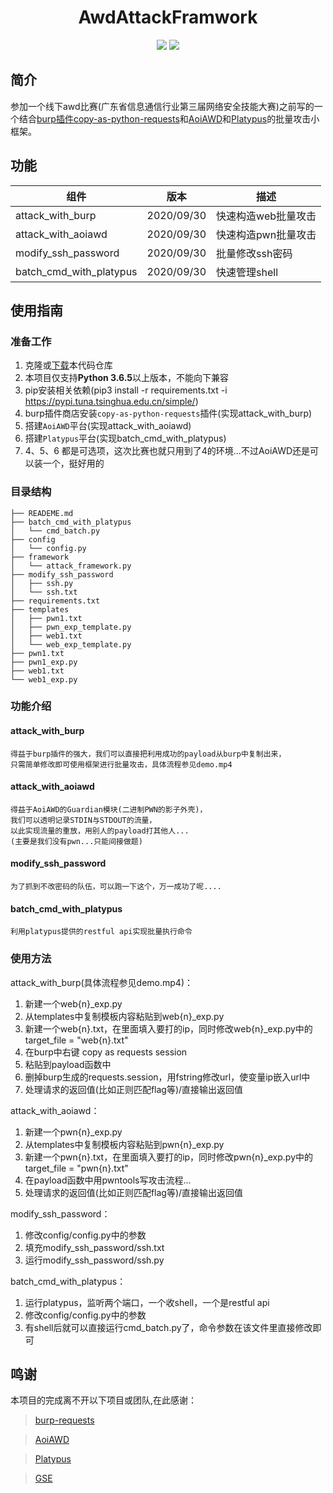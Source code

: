<h1 align="center">AwdAttackFramwork</h1>
<p align="center">
<img src="https://img.shields.io/badge/version-2020.09.30-green.svg?longCache=true&style=for-the-badge">
<img src="https://img.shields.io/badge/license-MIT-blue.svg?longCache=true&style=for-the-badge">
</p>



## 简介
参加一个线下awd比赛(广东省信息通信行业第三届网络安全技能大赛)之前写的一个结合[burp插件copy-as-python-requests](https://github.com/portswigger/copy-as-python-requests)和[AoiAWD](https://github.com/DasSecurity-Labs/AoiAWD)和[Platypus](https://github.com/WangYihang/Platypus)的批量攻击小框架。

## 功能
| 组件                    | 版本       | 描述                |
| ----------------------- | ---------- | ------------------- |
| attack_with_burp        | 2020/09/30 | 快速构造web批量攻击 |
| attack_with_aoiawd      | 2020/09/30 | 快速构造pwn批量攻击 |
| modify_ssh_password     | 2020/09/30 | 批量修改ssh密码     |
| batch_cmd_with_platypus | 2020/09/30 | 快速管理shell       |

## 使用指南

### 准备工作

1. 克隆或[下载](https://github.com/Dawnnnnnn/AwdAttackFramework)本代码仓库
2. 本项目仅支持<strong>Python 3.6.5</strong>以上版本，不能向下兼容
3. pip安装相关依赖(pip3 install -r requirements.txt -i https://pypi.tuna.tsinghua.edu.cn/simple/)
4. burp插件商店安装`copy-as-python-requests`插件(实现attack_with_burp)
5. 搭建`AoiAWD`平台(实现attack_with_aoiawd)
6. 搭建`Platypus`平台(实现batch_cmd_with_platypus)
7. 4、5、6 都是可选项，这次比赛也就只用到了4的环境...不过AoiAWD还是可以装一个，挺好用的

### 目录结构
```tree
├── READEME.md
├── batch_cmd_with_platypus
│   └── cmd_batch.py
├── config
│   └── config.py
├── framework
│   └── attack_framework.py
├── modify_ssh_password
│   ├── ssh.py
│   └── ssh.txt
├── requirements.txt
├── templates
│   ├── pwn1.txt
│   ├── pwn_exp_template.py
│   ├── web1.txt
│   └── web_exp_template.py
├── pwn1.txt
├── pwn1_exp.py
├── web1.txt
└── web1_exp.py
```

### 功能介绍

#### attack_with_burp
```
得益于burp插件的强大，我们可以直接把利用成功的payload从burp中复制出来，
只需简单修改即可使用框架进行批量攻击，具体流程参见demo.mp4
```

#### attack_with_aoiawd
```
得益于AoiAWD的Guardian模块(二进制PWN的影子外壳)，
我们可以透明记录STDIN与STDOUT的流量，
以此实现流量的重放，用别人的payload打其他人...
(主要是我们没有pwn...只能间接做题)
```

#### modify_ssh_password
```
为了抓到不改密码的队伍，可以跑一下这个，万一成功了呢....
```

#### batch_cmd_with_platypus
```
利用platypus提供的restful api实现批量执行命令
```

### 使用方法
attack_with_burp(具体流程参见demo.mp4)：
1. 新建一个web{n}_exp.py
2. 从templates中复制模板内容粘贴到web{n}_exp.py
3. 新建一个web{n}.txt，在里面填入要打的ip，同时修改web{n}_exp.py中的 target_file = "web{n}.txt"
4. 在burp中右键 copy as requests session
5. 粘贴到payload函数中
6. 删掉burp生成的requests.session，用fstring修改url，使变量ip嵌入url中
7. 处理请求的返回值(比如正则匹配flag等)/直接输出返回值

attack_with_aoiawd：
1. 新建一个pwn{n}_exp.py
2. 从templates中复制模板内容粘贴到pwn{n}_exp.py
3. 新建一个pwn{n}.txt，在里面填入要打的ip，同时修改pwn{n}_exp.py中的 target_file = "pwn{n}.txt"
4. 在payload函数中用pwntools写攻击流程...
5. 处理请求的返回值(比如正则匹配flag等)/直接输出返回值

modify_ssh_password：
1. 修改config/config.py中的参数
2. 填充modify_ssh_password/ssh.txt
3. 运行modify_ssh_password/ssh.py

batch_cmd_with_platypus：
1. 运行platypus，监听两个端口，一个收shell，一个是restful api
2. 修改config/config.py中的参数
3. 有shell后就可以直接运行cmd_batch.py了，命令参数在该文件里直接修改即可

## 鸣谢

本项目的完成离不开以下项目或团队,在此感谢：

> [burp-requests](https://github.com/silentsignal/burp-requests)

> [AoiAWD](https://github.com/DasSecurity-Labs/AoiAWD)

> [Platypus](https://github.com/WangYihang/Platypus)

> [GSE](https://game.163.com/)
